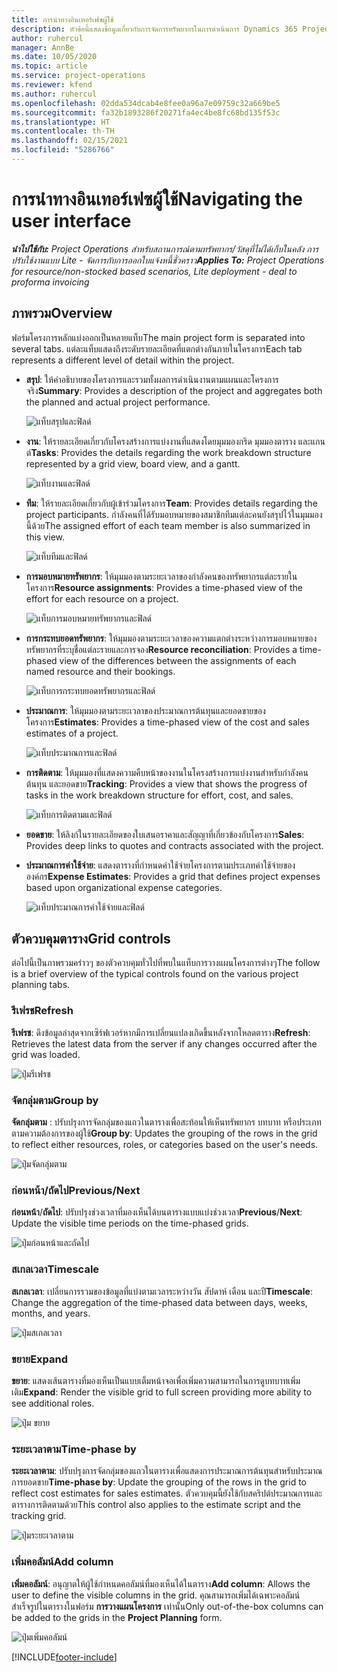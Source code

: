 ```yaml
---
title: การนำทางอินเทอร์เฟซผู้ใช้
description: หัวข้อนี้แสดงข้อมูลเกี่ยวกับการจัดการทรัพยากรในการดำเนินการ Dynamics 365 Project
author: ruhercul
manager: AnnBe
ms.date: 10/05/2020
ms.topic: article
ms.service: project-operations
ms.reviewer: kfend
ms.author: ruhercul
ms.openlocfilehash: 02dda534dcab4e8fee0a96a7e09759c32a669be5
ms.sourcegitcommit: fa32b1893286f20271fa4ec4be8fc68bd135f53c
ms.translationtype: HT
ms.contentlocale: th-TH
ms.lasthandoff: 02/15/2021
ms.locfileid: "5286766"
---
```

# <a name="navigating-the-user-interface"></a><span data-ttu-id="73b70-103">การนำทางอินเทอร์เฟซผู้ใช้</span><span class="sxs-lookup"><span data-stu-id="73b70-103">Navigating the user interface</span></span>

<span data-ttu-id="73b70-104">_**นำไปใช้กับ:** Project Operations สำหรับสถานการณ์ตามทรัพยากร/วัสดุที่ไม่ได้เก็บในคลัง การปรับใช้งานแบบ Lite - จัดการกับการออกใบแจ้งหนี้ชั่วคราว_</span><span class="sxs-lookup"><span data-stu-id="73b70-104">_**Applies To:** Project Operations for resource/non-stocked based scenarios, Lite deployment - deal to proforma invoicing_</span></span>

## <a name="overview"></a><span data-ttu-id="73b70-105">ภาพรวม</span><span class="sxs-lookup"><span data-stu-id="73b70-105">Overview</span></span>

<span data-ttu-id="73b70-106">ฟอร์มโครงการหลักแบ่งออกเป็นหลายแท็บ</span><span class="sxs-lookup"><span data-stu-id="73b70-106">The main project form is separated into several tabs.</span></span> <span data-ttu-id="73b70-107">แต่ละแท็บแสดงถึงระดับรายละเอียดที่แตกต่างกันภายในโครงการ</span><span class="sxs-lookup"><span data-stu-id="73b70-107">Each tab represents a different level of detail within the project.</span></span>

- <span data-ttu-id="73b70-108">**สรุป**: ให้คำอธิบายของโครงการและรวมทั้งผลการดำเนินงานตามแผนและโครงการจริง</span><span class="sxs-lookup"><span data-stu-id="73b70-108">**Summary**: Provides a description of the project and aggregates both the planned and actual project performance.</span></span>

    ![แท็บสรุปและฟิลด์](media/navigation7.png)

- <span data-ttu-id="73b70-110">**งาน**: ให้รายละเอียดเกี่ยวกับโครงสร้างการแบ่งงานที่แสดงโดยมุมมองกริด มุมมองตาราง และแกนต์</span><span class="sxs-lookup"><span data-stu-id="73b70-110">**Tasks**: Provides the details regarding the work breakdown structure represented by a grid view, board view, and a gantt.</span></span>

    ![แท็บงานและฟิลด์](media/navigation8.png)

- <span data-ttu-id="73b70-112">**ทีม**: ให้รายละเอียดเกี่ยวกับผู้เข้าร่วมโครงการ</span><span class="sxs-lookup"><span data-stu-id="73b70-112">**Team**: Provides details regarding the project participants.</span></span> <span data-ttu-id="73b70-113">กำลังคนที่ได้รับมอบหมายของสมาชิกทีมแต่ละคนยังสรุปไว้ในมุมมองนี้ด้วย</span><span class="sxs-lookup"><span data-stu-id="73b70-113">The assigned effort of each team member is also summarized in this view.</span></span>

    ![แท็บทีมและฟิลด์](media/navigation9.png)

- <span data-ttu-id="73b70-115">**การมอบหมายทรัพยากร**: ให้มุมมองตามระยะเวลาของกำลังคนของทรัพยากรแต่ละรายในโครงการ</span><span class="sxs-lookup"><span data-stu-id="73b70-115">**Resource assignments**: Provides a time-phased view of the effort for each resource on a project.</span></span>

    ![แท็บการมอบหมายทรัพยากรและฟิลด์](media/navigation10.png)

- <span data-ttu-id="73b70-117">**การกระทบยอดทรัพยากร**: ให้มุมมองตามระยะเวลาของความแตกต่างระหว่างการมอบหมายของทรัพยากรที่ระบุชื่อแต่ละรายและการจอง</span><span class="sxs-lookup"><span data-stu-id="73b70-117">**Resource reconciliation**: Provides a time-phased view of the differences between the assignments of each named resource and their bookings.</span></span>

    ![แท็บการกระทบยอดทรัพยากรและฟิลด์](media/navigation11.png)

- <span data-ttu-id="73b70-119">**ประมาณการ**: ให้มุมมองตามระยะเวลาของประมาณการต้นทุนและยอดขายของโครงการ</span><span class="sxs-lookup"><span data-stu-id="73b70-119">**Estimates**: Provides a time-phased view of the cost and sales estimates of a project.</span></span>

    ![แท็บประมาณการและฟิลด์](media/navigation12.png)

- <span data-ttu-id="73b70-121">**การติดตาม**: ให้มุมมองที่แสดงความคืบหน้าของงานในโครงสร้างการแบ่งงานสำหรับกำลังคน ต้นทุน และยอดขาย</span><span class="sxs-lookup"><span data-stu-id="73b70-121">**Tracking**: Provides a view that shows the progress of tasks in the work breakdown structure for effort, cost, and sales.</span></span>

    ![แท็บการติดตามและฟิลด์](media/navigation13.png)

- <span data-ttu-id="73b70-123">**ยอดขาย**: ให้ลิงก์ในรายละเอียดของใบเสนอราคาและสัญญาที่เกี่ยวข้องกับโครงการ</span><span class="sxs-lookup"><span data-stu-id="73b70-123">**Sales**: Provides deep links to quotes and contracts associated with the project.</span></span>

- <span data-ttu-id="73b70-124">**ประมาณการค่าใช้จ่าย**: แสดงตารางที่กำหนดค่าใช้จ่ายโครงการตามประเภทค่าใช้จ่ายขององค์กร</span><span class="sxs-lookup"><span data-stu-id="73b70-124">**Expense Estimates**: Provides a grid that defines project expenses based upon organizational expense categories.</span></span>

    ![แท็บประมาณการค่าใช้จ่ายและฟิลด์](media/navigation14.png)

## <a name="grid-controls"></a><span data-ttu-id="73b70-126">ตัวควบคุมตาราง</span><span class="sxs-lookup"><span data-stu-id="73b70-126">Grid controls</span></span>

<span data-ttu-id="73b70-127">ต่อไปนี้เป็นภาพรวมคร่าวๆ ของตัวควบคุมทั่วไปที่พบในแท็บการวางแผนโครงการต่างๆ</span><span class="sxs-lookup"><span data-stu-id="73b70-127">The follow is a brief overview of the typical controls found on the various project planning tabs.</span></span>

### <a name="refresh"></a><span data-ttu-id="73b70-128">รีเฟรช</span><span class="sxs-lookup"><span data-stu-id="73b70-128">Refresh</span></span>

<span data-ttu-id="73b70-129">**รีเฟรช**: ดึงข้อมูลล่าสุดจากเซิร์ฟเวอร์หากมีการเปลี่ยนแปลงเกิดขึ้นหลังจากโหลดตาราง</span><span class="sxs-lookup"><span data-stu-id="73b70-129">**Refresh**: Retrieves the latest data from the server if any changes occurred after the grid was loaded.</span></span>

![ปุ่มรีเฟรช](media/navigation7.png)

### <a name="group-by"></a><span data-ttu-id="73b70-131">จัดกลุ่มตาม</span><span class="sxs-lookup"><span data-stu-id="73b70-131">Group by</span></span>

<span data-ttu-id="73b70-132">**จัดกลุ่มตาม** : ปรับปรุงการจัดกลุ่มของแถวในตารางเพื่อสะท้อนให้เห็นทรัพยากร บทบาท หรือประเภทตามความต้องการของผู้ใช้</span><span class="sxs-lookup"><span data-stu-id="73b70-132">**Group by**: Updates the grouping of the rows in the grid to reflect either resources, roles, or categories based on the user's needs.</span></span>

![ปุ่มจัดกลุ่มตาม](media/navigation6.png)

### <a name="previousnext"></a><span data-ttu-id="73b70-134">ก่อนหน้า/ถัดไป</span><span class="sxs-lookup"><span data-stu-id="73b70-134">Previous/Next</span></span>

<span data-ttu-id="73b70-135">**ก่อนหน้า**/**ถัดไป**: ปรับปรุงช่วงเวลาที่มองเห็นได้บนตารางแบบแบ่งช่วงเวลา</span><span class="sxs-lookup"><span data-stu-id="73b70-135">**Previous**/**Next**: Update the visible time periods on the time-phased grids.</span></span>

![ปุ่มก่อนหน้าและถัดไป](media/navigation2.png)

### <a name="timescale"></a><span data-ttu-id="73b70-137">สเกลเวลา</span><span class="sxs-lookup"><span data-stu-id="73b70-137">Timescale</span></span>

<span data-ttu-id="73b70-138">**สเกลเวลา**: เปลี่ยนการรวมของข้อมูลที่แบ่งตามเวลาระหว่างวัน สัปดาห์ เดือน และปี</span><span class="sxs-lookup"><span data-stu-id="73b70-138">**Timescale**: Change the aggregation of the time-phased data between days, weeks, months, and years.</span></span>

![ปุ่มสเกลเวลา](media/navigation3.png)

### <a name="expand"></a><span data-ttu-id="73b70-140">ขยาย</span><span class="sxs-lookup"><span data-stu-id="73b70-140">Expand</span></span>

<span data-ttu-id="73b70-141">**ขยาย**: แสดงเส้นตารางที่มองเห็นเป็นแบบเต็มหน้าจอเพื่อเพิ่มความสามารถในการดูบทบาทเพิ่มเติม</span><span class="sxs-lookup"><span data-stu-id="73b70-141">**Expand**: Render the visible grid to full screen providing more ability to see additional roles.</span></span>

![ปุ่ม ขยาย](media/navigation4.png)

### <a name="time-phase-by"></a><span data-ttu-id="73b70-143">ระยะเวลาตาม</span><span class="sxs-lookup"><span data-stu-id="73b70-143">Time-phase by</span></span>

<span data-ttu-id="73b70-144">**ระยะเวลาตาม**: ปรับปรุงการจัดกลุ่มของแถวในตารางเพื่อแสดงการประมาณการต้นทุนสำหรับประมาณการยอดขาย</span><span class="sxs-lookup"><span data-stu-id="73b70-144">**Time-phase by**: Update the grouping of the rows in the grid to reflect cost estimates for sales estimates.</span></span> <span data-ttu-id="73b70-145">ตัวควบคุมนี้ยังใช้กับสคริปต์ประมาณการและตารางการติดตามด้วย</span><span class="sxs-lookup"><span data-stu-id="73b70-145">This control also applies to the estimate script and the tracking grid.</span></span>

![ปุ่มระยะเวลาตาม](media/navigation0.png)

### <a name="add-column"></a><span data-ttu-id="73b70-147">เพิ่มคอลัมน์</span><span class="sxs-lookup"><span data-stu-id="73b70-147">Add column</span></span>

<span data-ttu-id="73b70-148">**เพิ่มคอลัมน์**: อนุญาตให้ผู้ใช้กำหนดคอลัมน์ที่มองเห็นได้ในตาราง</span><span class="sxs-lookup"><span data-stu-id="73b70-148">**Add column**: Allows the user to define the visible columns in the grid.</span></span> <span data-ttu-id="73b70-149">คุณสามารถเพิ่มได้เฉพาะคอลัมน์สำเร็จรูปในตารางในฟอร์ม **การวางแผนโครงการ** เท่านั้น</span><span class="sxs-lookup"><span data-stu-id="73b70-149">Only out-of-the-box columns can be added to the grids in the **Project Planning** form.</span></span>

![ปุ่มเพิ่มคอลัมน์](media/navigation5.png)


[!INCLUDE[footer-include](../includes/footer-banner.md)]
